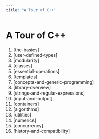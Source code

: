 ```yaml
---
title: "A Tour of C++"
---
```


# A Tour of C++

1.  [the-basics]
2.  [user-defined-types]
3.  [modularity]
4.  [classes]
5.  [essential-operations]
6.  [templates]
7.  [concepts-and-generic-programming]
8.  [library-overview]
9.  [strings-and-regular-expressions]
10. [input-and-output]
11. [containers]
12. [algorithms]
13. [utilities]
14. [numerics]
15. [concurrency]
16. [history-and-compatibility]
